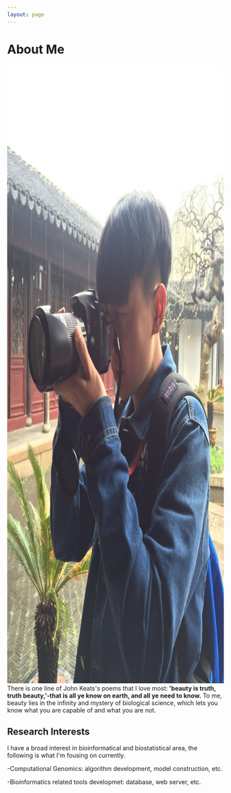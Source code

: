 ```yaml
---
layout: page
---
```


# About Me

<img src="/images/cam.jpg" class="floatpic" width="1080" height="1440">
There is one line of John Keats's poems that I love most:<b> 'beauty is truth, truth beauty,'-that is all ye know on earth, and all ye need to know.</b> To me, beauty lies in the infinity and mystery of biological science, which lets you know what you are capable of and what you are not.

## Research Interests

I have a broad interest in bioinformatical and biostatistical area, the following is what I'm fousing on currently.

-Computational Genomics: algorithm development, model construction, etc.

-Bioinformatics related tools developmet: database, web server, etc.







